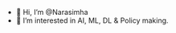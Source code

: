 - 👋 Hi, I’m @Narasimha
- 👀 I’m interested in AI, ML, DL & Policy making.

 <!---
Narasimha58/Narasimha58 is a ✨ special ✨ repository because its `README.md` (this file) appears on your GitHub profile.
You can click the Preview link to take a look at your changes.
--->
